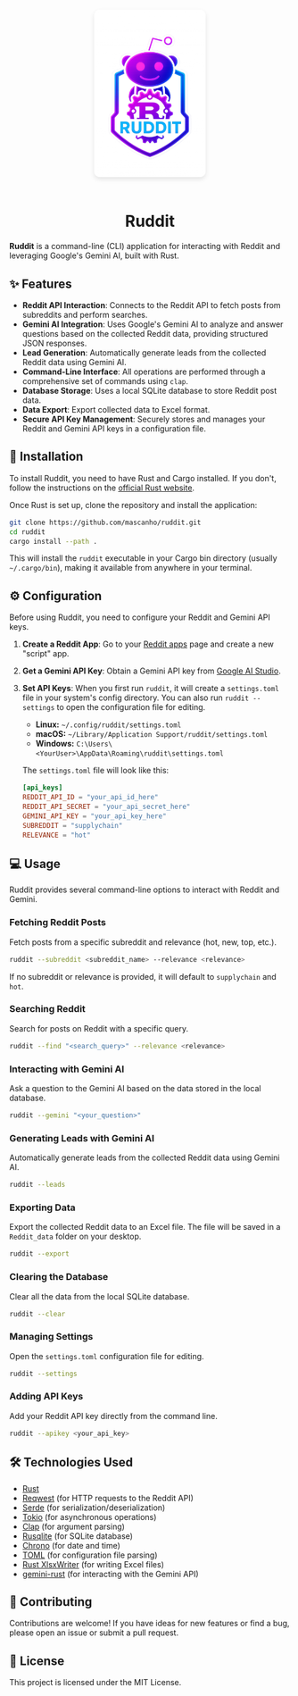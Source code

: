 <div align="center">
  <img src="https://github.com/mascanho/ruddit/blob/master/src/public/ruddit.png" alt="Ruddit Logo" width="200" style="border-radius: 10px; box-shadow: 0 4px 8px rgba(0,0,0,0.1); margin: 20px 0;">
  <h1>Ruddit</h1>
</div>

**Ruddit** is a command-line (CLI) application for interacting with Reddit and leveraging Google's Gemini AI, built with Rust.

## ✨ Features

- **Reddit API Interaction**: Connects to the Reddit API to fetch posts from subreddits and perform searches.
- **Gemini AI Integration**: Uses Google's Gemini AI to analyze and answer questions based on the collected Reddit data, providing structured JSON responses.
- **Lead Generation**: Automatically generate leads from the collected Reddit data using Gemini AI.
- **Command-Line Interface**: All operations are performed through a comprehensive set of commands using `clap`.
- **Database Storage**: Uses a local SQLite database to store Reddit post data.
- **Data Export**: Export collected data to Excel format.
- **Secure API Key Management**: Securely stores and manages your Reddit and Gemini API keys in a configuration file.

## 🚀 Installation

To install Ruddit, you need to have Rust and Cargo installed. If you don't, follow the instructions on the [official Rust website](https://www.rust-lang.org/tools/install).

Once Rust is set up, clone the repository and install the application:

```bash
git clone https://github.com/mascanho/ruddit.git
cd ruddit
cargo install --path .
```

This will install the `ruddit` executable in your Cargo bin directory (usually `~/.cargo/bin`), making it available from anywhere in your terminal.

## ⚙️ Configuration

Before using Ruddit, you need to configure your Reddit and Gemini API keys.

1. **Create a Reddit App**: Go to your [Reddit apps](https://www.reddit.com/prefs/apps) page and create a new "script" app.
2. **Get a Gemini API Key**: Obtain a Gemini API key from [Google AI Studio](https://aistudio.google.com/app/apikey).
3. **Set API Keys**: When you first run `ruddit`, it will create a `settings.toml` file in your system's config directory. You can also run `ruddit --settings` to open the configuration file for editing.

   - **Linux:** `~/.config/ruddit/settings.toml`
   - **macOS:** `~/Library/Application Support/ruddit/settings.toml`
   - **Windows:** `C:\Users\<YourUser>\AppData\Roaming\ruddit\settings.toml`

   The `settings.toml` file will look like this:

   ```toml
   [api_keys]
   REDDIT_API_ID = "your_api_id_here"
   REDDIT_API_SECRET = "your_api_secret_here"
   GEMINI_API_KEY = "your_api_key_here"
   SUBREDDIT = "supplychain"
   RELEVANCE = "hot"
   ```

## 💻 Usage

Ruddit provides several command-line options to interact with Reddit and Gemini.

### Fetching Reddit Posts

Fetch posts from a specific subreddit and relevance (hot, new, top, etc.).

```bash
ruddit --subreddit <subreddit_name> --relevance <relevance>
```

If no subreddit or relevance is provided, it will default to `supplychain` and `hot`.

### Searching Reddit

Search for posts on Reddit with a specific query.

```bash
ruddit --find "<search_query>" --relevance <relevance>
```

### Interacting with Gemini AI

Ask a question to the Gemini AI based on the data stored in the local database.

```bash
ruddit --gemini "<your_question>"
```

### Generating Leads with Gemini AI

Automatically generate leads from the collected Reddit data using Gemini AI.

```bash
ruddit --leads
```

### Exporting Data

Export the collected Reddit data to an Excel file. The file will be saved in a `Reddit_data` folder on your desktop.

```bash
ruddit --export
```

### Clearing the Database

Clear all the data from the local SQLite database.

```bash
ruddit --clear
```

### Managing Settings

Open the `settings.toml` configuration file for editing.

```bash
ruddit --settings
```

### Adding API Keys

Add your Reddit API key directly from the command line.

```bash
ruddit --apikey <your_api_key>
```

## 🛠️ Technologies Used

- [Rust](https://www.rust-lang.org/)
- [Reqwest](https://docs.rs/reqwest/latest/reqwest/) (for HTTP requests to the Reddit API)
- [Serde](https://serde.rs/) (for serialization/deserialization)
- [Tokio](https://tokio.rs/) (for asynchronous operations)
- [Clap](https://docs.rs/clap/latest/clap/) (for argument parsing)
- [Rusqlite](https://docs.rs/rusqlite/latest/rusqlite/) (for SQLite database)
- [Chrono](https://docs.rs/chrono/latest/chrono/) (for date and time)
- [TOML](https://docs.rs/toml/latest/toml/) (for configuration file parsing)
- [Rust XlsxWriter](https://docs.rs/rust_xlsxwriter/latest/rust_xlsxwriter/) (for writing Excel files)
- [gemini-rust](https://crates.io/crates/gemini-rust) (for interacting with the Gemini API)

## 🙌 Contributing

Contributions are welcome! If you have ideas for new features or find a bug, please open an issue or submit a pull request.

## 📄 License

This project is licensed under the MIT License.
